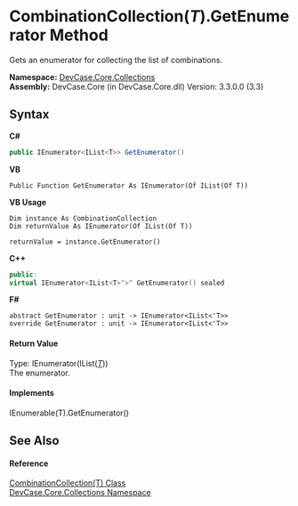 # CombinationCollection(*T*).GetEnumerator Method 
 

Gets an enumerator for collecting the list of combinations.

**Namespace:**&nbsp;<a href="N_DevCase_Core_Collections">DevCase.Core.Collections</a><br />**Assembly:**&nbsp;DevCase.Core (in DevCase.Core.dll) Version: 3.3.0.0 (3.3)

## Syntax

**C#**<br />
``` C#
public IEnumerator<IList<T>> GetEnumerator()
```

**VB**<br />
``` VB
Public Function GetEnumerator As IEnumerator(Of IList(Of T))
```

**VB Usage**<br />
``` VB Usage
Dim instance As CombinationCollection
Dim returnValue As IEnumerator(Of IList(Of T))

returnValue = instance.GetEnumerator()
```

**C++**<br />
``` C++
public:
virtual IEnumerator<IList<T>^>^ GetEnumerator() sealed
```

**F#**<br />
``` F#
abstract GetEnumerator : unit -> IEnumerator<IList<'T>> 
override GetEnumerator : unit -> IEnumerator<IList<'T>> 
```


#### Return Value
Type: IEnumerator(IList(<a href="T_DevCase_Core_Collections_CombinationCollection_1">*T*</a>))<br />The enumerator.

#### Implements
IEnumerable(T).GetEnumerator()<br />

## See Also


#### Reference
<a href="T_DevCase_Core_Collections_CombinationCollection_1">CombinationCollection(T) Class</a><br /><a href="N_DevCase_Core_Collections">DevCase.Core.Collections Namespace</a><br />